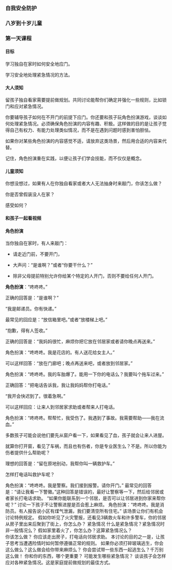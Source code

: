### 自我安全防护

### 八岁到十岁儿童 

### 第一天课程 

#### 目标

学习独自在家时如何安全地应门。 

学习安全地处理紧急情况的方法。

#### 大人须知

留孩子独自看家需要提前做规划。共同讨论能帮你们确定并强化一些规则，比如锁门和应对紧急情况。

你要辅导孩子如何在不开门的前提下应门。你还要和孩子玩角色扮演游戏，谈谈如何处理紧急情况。必须确保角色扮演的内容有趣、积极。这样做的目的是让孩子觉得自己有权力、有能力处理类似情况，而不是在遇到问题时感到害怕胆怯。

如果你对某些角色扮演的内容感觉不适，请放弃这类场景，然后用合适的内容来代替。

记住，角色扮演重在实践，以便让孩子们学会技能，而不仅仅是概念。

#### 儿童须知

你想没想过，如果有人在你独自看家或者大人无法抽身时来敲门，你该怎么做？

你是否曾假装没人在家？

感受如何？

#### 和孩子一起看视频 

#### 角色扮演

当你独自在家时，有人来敲门：

* 请走近门前，不要开门，

* 大声问：“是谁啊？”或者“你要干什么？”

* 除非父母提前特别允许你给某个特定的人开门，否则不要给任何人开门。

**角色扮演**：“咚咚咚。”

正确的回答是：“是谁啊？”

“我是邮递员。你有快递。”

最常见的回应是：“放信箱里吧。”或者“放楼梯上吧。”

“抱歉，得有人签收。”

正确的回答是：“我妈妈很忙，麻烦你把它放在邻居家或者请你晚点再送来。”

角色扮演：“咚咚咚。我是花店的。有人送花给女主人。”

可以这样回答：“放在门廊吧；晚点再送来吧，或者放到邻居家。”

角色扮演：“咚咚咚。我的车胎爆了。能用一下你的电话么？我要叫个拖车过来。”

正确回答：“把电话告诉我，我让我妈妈帮你打电话。”

“我开会快迟到了。很着急啊。”

可以这样回应：让来人到邻居家求助或者帮来人打电话。

角色扮演：“咚咚咚。帮帮忙，我受伤了。我遇到了事故。我需要帮助——我在流血。”

多数孩子可能会说他们要先从窗户看一下，如果看见了血，孩子就会让来人进屋。

就算你打开窗，看见了车祸，而且也有伤者，你是专业医生么？不是。所以你能为伤者提供什么帮助呢？

理想的回答是：“留在原地别动，我帮你叫一辆救护车。”

怎样打电话叫救护车呢？

角色扮演：“咚咚咚。我是警察。我们接到报警。请你开门。”
最常见的回答是：“请让我看一下警徽。”这种回答是错误的，最好让警察等一下，然后给邻居或者家长打电话求助。
“如果你能联系到一个邻居，是否可以让邻居进到你家来帮你呢？”
讨论一下孩子不让警察进屋是否会惹上麻烦。 
角色扮演：“咚咚咚。我是消防员。有人报告说小区有煤气泄漏，我们要清空所有住宅。”
该场景让你们有机会讨论特例规定。
假如你听见了火灾警报，还看见3辆救火车和许多警车，你的邻居从房子里出来后聚到了街上，你怎么办？
紧急情况
什么是紧急情况？紧急情况时非一般情况么？
假如家里着火了，你怎么办？这算紧急情况么？  
你该怎么做？
你应该走出房子，打电话向邻居求助。
 本讨论的目的之一是，让孩子思考当遭遇险情时如何暂停遵循正常的规则。
如果你必须打碎玻璃逃生，你会这么做么？这么做会给你带来麻烦么？
你会尝试带一些东西一起逃生么？千万别这么做！
你和你的东西，哪个更重要？ 
可能发生哪些紧急情况？
谈谈孩子会怎样应对各种紧急情况。这是家庭提前做规划的最佳方式。

